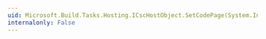 ```yaml
---
uid: Microsoft.Build.Tasks.Hosting.ICscHostObject.SetCodePage(System.Int32)
internalonly: False
---
```

